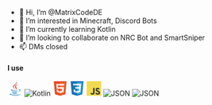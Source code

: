 - 👋 Hi, I’m @MatrixCodeDE
- 👀 I’m interested in Minecraft, Discord Bots
- 🌱 I’m currently learning Kotlin
- 💞️ I’m looking to collaborate on NRC Bot and SmartSniper
- 📫 DMs closed

<h4 align="left">I use</h4>
<p align="left"> </a> <img src="https://raw.githubusercontent.com/devicons/devicon/master/icons/java/java-original.svg" alt="Java" width="30" height="30"/> <img src="https://www.vectorlogo.zone/logos/kotlinlang/kotlinlang-icon.svg" alt="Kotlin" width="30" height="30"/> <img src="https://raw.githubusercontent.com/devicons/devicon/master/icons/html5/html5-original.svg" alt="HTML 5" width="30" height="30"/> <img src="https://raw.githubusercontent.com/devicons/devicon/master/icons/css3/css3-original.svg" alt="css3" width="30" height="30"/> <img src="https://raw.githubusercontent.com/devicons/devicon/master/icons/javascript/javascript-original.svg" alt="JavaScript" width="30" height="30"/> <img src="https://cdn.worldvectorlogo.com/logos/json.svg" alt="JSON" width="30" height="30"/> <img src="https://upload.wikimedia.org/wikipedia/commons/thumb/c/c3/Python-logo-notext.svg/1200px-Python-logo-notext.svg.png" alt="JSON" width="30" height="30"/>
